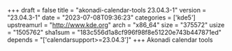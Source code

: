 +++
draft = false
title = "akonadi-calendar-tools 23.04.3-1"
version = "23.04.3-1"
date = "2023-07-08T09:36:23"
categories = ['kde5']
upstreamurl = "http://www.kde.org"
arch = "x86_64"
size = "375572"
usize = "1505762"
sha1sum = "183c556d1a8cf996f98f8e51220e743b447871ed"
depends = "['calendarsupport>=23.04.3']"
+++
Akonadi calendar tools